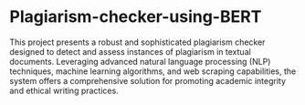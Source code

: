 # Plagiarism-checker-using-BERT
This project presents a robust and sophisticated plagiarism checker designed to detect and assess instances of plagiarism in textual documents. 
Leveraging advanced natural language processing (NLP) techniques, machine learning algorithms, and web scraping capabilities, 
the system offers a comprehensive solution for promoting academic integrity and ethical writing practices.
